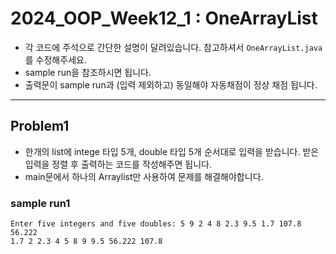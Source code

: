 # 2024_OOP_Week12_1 : OneArrayList

- 각 코드에 주석으로 간단한 설명이 달려있습니다. 참고하셔서 `OneArrayList.java` 를 수정해주세요.
- sample run을 참조하시면 됩니다.
- 출력문이 sample run과 (입력 제외하고) 동일해야 자동채점이 정상 채점 됩니다.

---
## Problem1
- 한개의 list에 intege 타입 5개, double 타입 5개 순서대로 입력을 받습니다. 받은 입력을 정렬 후 출력하는 코드를 작성해주면 됩니다.
- main문에서 하나의 Arraylist만 사용하여 문제를 해결해야합니다.

### sample run1
~~~
Enter five integers and five doubles: 5 9 2 4 8 2.3 9.5 1.7 107.8 56.222
1.7 2 2.3 4 5 8 9 9.5 56.222 107.8 
~~~
